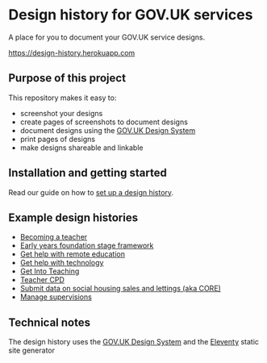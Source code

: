 # Design history for GOV.UK services

A place for you to document your GOV.UK service designs.

<https://design-history.herokuapp.com>

## Purpose of this project

This repository makes it easy to:

* screenshot your designs
* create pages of screenshots to document designs
* document designs using the [GOV.UK Design System](https://design-system.service.gov.uk/)
* print pages of designs
* make designs shareable and linkable

## Installation and getting started

Read our guide on how to [set up a design history](https://design-history.herokuapp.com/set-up-a-design-history/).

## Example design histories

* [Becoming a teacher](https://bat-design-history.netlify.app)
* [Early years foundation stage framework](https://eyfs-design-history.netlify.app)
* [Get help with remote education](https://remote-education-design-history.netlify.app)
* [Get help with technology](https://ghwt-design-history.herokuapp.com)
* [Get Into Teaching](https://get-into-teaching-design-history.netlify.app)
* [Teacher CPD](https://teacher-cpd-design-history.herokuapp.com)
* [Submit data on social housing sales and lettings (aka CORE)](https://core-design-history.netlify.app)
* [Manage supervisions](https://ms-design-history.herokuapp.com)

## Technical notes

The design history uses the [GOV.UK Design System](https://design-system.service.gov.uk) and the [Eleventy](https://www.11ty.dev) static site generator
